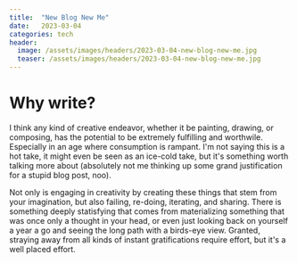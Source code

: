 ```yaml
---
title:  "New Blog New Me"
date:   2023-03-04
categories: tech
header:
  image: /assets/images/headers/2023-03-04-new-blog-new-me.jpg
  teaser: /assets/images/headers/2023-03-04-new-blog-new-me.jpg
---
```


# Why write?

I think any kind of creative endeavor, whether it be painting, drawing, or composing, has the potential to be extremely fulfilling and worthwile. Especially in an age where consumption is rampant. I'm not saying this is a hot take, it might even be seen as an ice-cold take, but it's something worth talking more about (absolutely not me thinking up some grand justification for a stupid blog post, noo).

Not only is engaging in creativity by creating these things that stem from your imagination, but also failing, re-doing, iterating, and sharing. There is something deeply statisfying that comes from materializing something that was once only a thought in your head, or even just looking back on yourself a year a go and seeing the long path with a birds-eye view. Granted, straying away from all kinds of instant gratifications require effort, but it's a well placed effort.
